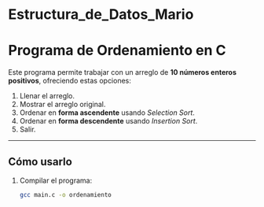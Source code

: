 # Estructura_de_Datos_Mario
# Programa de Ordenamiento en C

Este programa permite trabajar con un arreglo de **10 números enteros positivos**, ofreciendo estas opciones:

1. Llenar el arreglo.
2. Mostrar el arreglo original.
3. Ordenar en **forma ascendente** usando *Selection Sort*.
4. Ordenar en **forma descendente** usando *Insertion Sort*.
5. Salir.

---

## Cómo usarlo

1. Compilar el programa:
   ```bash
   gcc main.c -o ordenamiento

